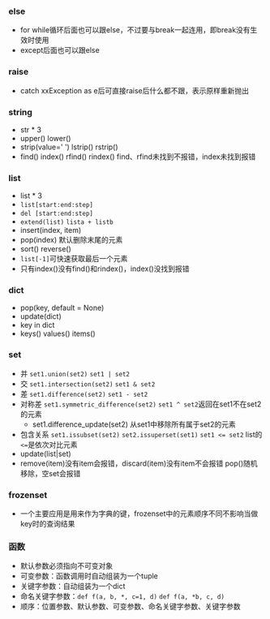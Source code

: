 ### else
- for while循环后面也可以跟else，不过要与break一起连用，即break没有生效时使用
- except后面也可以跟else

### raise
- catch xxException as e后可直接raise后什么都不跟，表示原样重新抛出

### string
- str * 3
- upper() lower()
- strip(value=' ') lstrip() rstrip()
- find() index() rfind() rindex() find、rfind未找到不报错，index未找到报错

### list
- list * 3
- `list[start:end:step]`
- `del [start:end:step]`
- `extend(list)` `lista + listb`
- insert(index, item)
- pop(index) 默认删除末尾的元素
- sort() reverse()
- `list[-1]`可快速获取最后一个元素
- 只有index()没有find()和rindex()，index()没找到报错

### dict
- pop(key, default = None)
- update(dict)
- key in dict
- keys() values() items()

### set
- 并 `set1.union(set2)` `set1 | set2`
- 交 `set1.intersection(set2)` `set1 & set2`
- 差 `set1.difference(set2)` `set1 - set2`
- 对称差 `set1.symmetric_difference(set2)` `set1 ^ set2`返回在set1不在set2的元素
  - set1.difference_update(set2) 从set1中移除所有属于set2的元素
- 包含关系 `set1.issubset(set2)` `set2.issuperset(set1)` `set1 <= set2` list的`<=`是依次对比元素
- update(list|set)
- remove(item)没有item会报错，discard(item)没有item不会报错 pop()随机移除，空set会报错

### frozenset
- 一个主要应用是用来作为字典的键，frozenset中的元素顺序不同不影响当做key时的查询结果

### 函数
- 默认参数必须指向不可变对象
- 可变参数：函数调用时自动组装为一个tuple
- 关键字参数：自动组装为一个dict
- 命名关键字参数：`def f(a, b, *, c=1, d)` `def f(a, *b, c, d)`
- 顺序：位置参数、默认参数、可变参数、命名关键字参数、关键字参数
